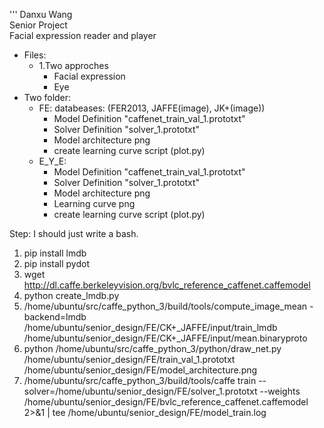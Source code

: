 '''
Danxu Wang  
Senior Project  
Facial expression reader and player  
+ Files:  
  + 1.Two approches 
     + Facial expression  
     + Eye    
+ Two folder:  
  + FE:  databeases: (FER2013, JAFFE(image), JK+(image))
    + Model Definition "caffenet_train_val_1.prototxt"  
    + Solver Definition "solver_1.prototxt"  
    + Model architecture png   
    + create learning curve script (plot.py) 
  + E_Y_E:  
    + Model Definition "caffenet_train_val_1.prototxt"  
    + Solver Definition "solver_1.prototxt"  
    + Model architecture png  
    + Learning curve png  
    + create learning curve script (plot.py) 


Step:
I should just write a bash.

1. pip install lmdb
2. pip install pydot
3. wget http://dl.caffe.berkeleyvision.org/bvlc_reference_caffenet.caffemodel
4. python create_lmdb.py
5. /home/ubuntu/src/caffe_python_3/build/tools/compute_image_mean -backend=lmdb /home/ubuntu/senior_design/FE/CK+_JAFFE/input/train_lmdb /home/ubuntu/senior_design/FE/CK+_JAFFE/input/mean.binaryproto
6. python /home/ubuntu/src/caffe_python_3/python/draw_net.py /home/ubuntu/senior_design/FE/train_val_1.prototxt /home/ubuntu/senior_design/FE/model_architecture.png
7. /home/ubuntu/src/caffe_python_3/build/tools/caffe train --solver=/home/ubuntu/senior_design/FE/solver_1.prototxt --weights /home/ubuntu/senior_design/FE/bvlc_reference_caffenet.caffemodel 2>&1 | tee /home/ubuntu/senior_design/FE/model_train.log
